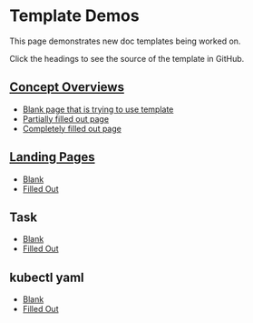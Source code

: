 ---
---

# Template Demos

This page demonstrates new doc templates being worked on. 

Click the headings to see the source of the template in GitHub.

## [Concept Overviews](https://github.com/kubernetes/kubernetes.github.io/blob/master/_includes/templates/concept-overview.md)

- [Blank page that is trying to use template](blank/)
- [Partially filled out page](partial/)
- [Completely filled out page](filledout/)

## [Landing Pages](https://github.com/kubernetes/kubernetes.github.io/blob/master/_includes/templates/landing-page.md)

- [Blank](blanklanding/)
- [Filled Out](landingpage/)

## Task

- [Blank](blanktask/)
- [Filled Out](task/)

## kubectl yaml

- [Blank](blankkubectl/)
- [Filled Out](kubectl/)